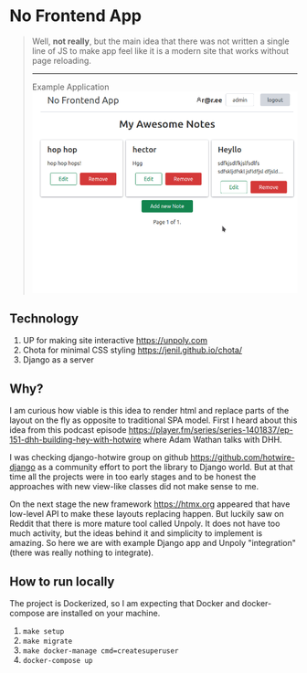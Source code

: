 # No Frontend App

> Well, **not really**, but the main idea that there was not written a single line of JS to make app feel like it is a modern site that works without page reloading.
> ***
> Example Application
> ![App Example](no-frontend-movie.gif)

## Technology

1. UP for making site interactive https://unpoly.com
2. Chota for minimal CSS styling https://jenil.github.io/chota/
3. Django as a server

## Why?

I am curious how viable is this idea to render html and replace parts of the layout on the fly as opposite to traditional SPA model. First I heard about this idea from this podcast episode https://player.fm/series/series-1401837/ep-151-dhh-building-hey-with-hotwire where Adam Wathan talks with DHH.

I was checking django-hotwire group on github https://github.com/hotwire-django as a community effort to port the library to Django world. But at that time all the projects were in too early stages and to be honest the approaches with new view-like classes did not make sense to me. 

On the next stage the new framework https://htmx.org appeared that have low-level API to make these layouts replacing happen. But luckily saw on Reddit that there is more mature tool called Unpoly. It does not have too much activity, but the ideas behind it and simplicity to implement is amazing. So here we are with example Django app and Unpoly "integration" (there was really nothing to integrate).

## How to run locally

The project is Dockerized, so I am expecting that Docker and docker-compose are installed on your machine.

1. `make setup`
2. `make migrate`
3. `make docker-manage cmd=createsuperuser`
4. `docker-compose up`
